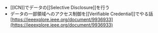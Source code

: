 - [[ICN]]でデータの[[Selective Disclosure]]を行う
- データの一部領域へのアクセス制御を[[Verifiable Credential]]でやる話
[https://ieeexplore.ieee.org/document/9936933](https://ieeexplore.ieee.org/document/9936933)
